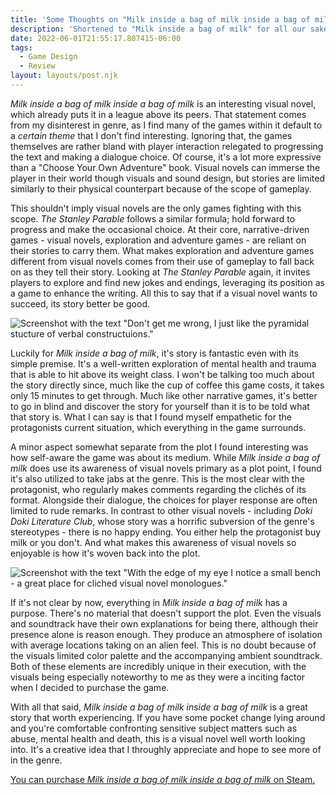```yaml
---
title: 'Some Thoughts on "Milk inside a bag of milk inside a bag of milk"'
description: 'Shortened to "Milk inside a bag of milk" for all our sakes.'
date: 2022-06-01T21:55:17.807415-06:00
tags:
  - Game Design
  - Review
layout: layouts/post.njk
---
```


*Milk inside a bag of milk inside a bag of milk* is an interesting visual novel, which already puts it in a league above its peers. That statement comes from my disinterest in genre, as I find many of the games within it default to a *certain theme* that I don't find interesting. Ignoring that, the games themselves are rather bland with player interaction relegated to progressing the text and making a dialogue choice. Of course, it's a lot more expressive than a "Choose Your Own Adventure" book. Visual novels can immerse the player in their world though visuals and sound design, but stories are limited similarly to their physical counterpart because of the scope of gameplay. 

This shouldn't imply visual novels are the only games fighting with this scope. *The Stanley Parable* follows a similar formula; hold forward to progress and make the occasional choice. At their core, narrative-driven games - visual novels, exploration and adventure games - are reliant on their stories to carry them. What makes exploration and adventure games different from visual novels comes from their use of gameplay to fall back on as they tell their story. Looking at *The Stanley Parable* again, it invites players to explore and find new jokes and endings, leveraging its position as a game to enhance the writing. All this to say that if a visual novel wants to succeed, its story better be good.

![Screenshot with the text "Don't get me wrong, I just like the pyramidal stucture of verbal constructuions."](/img/blog/review-milk-inside-a-bag-of-milk/review-milk-1.jpg)

Luckily for *Milk inside a bag of milk*, it's story is fantastic even with its simple premise. It's a well-written exploration of mental health and trauma that is able to hit above its weight class. I won't be talking too much about the story directly since, much like the cup of coffee this game costs, it takes only 15 minutes to get through. Much like other narrative games, it's better to go in blind and discover the story for yourself than it is to be told what that story is. What I can say is that I found myself empathetic for the protagonists current situation, which everything in the game surrounds.

A minor aspect somewhat separate from the plot I found interesting was how self-aware the game was about its medium. While *Milk inside a bag of milk* does use its awareness of visual novels primary as a plot point, I found it's also utilized to take jabs at the genre. This is the most clear with the protagonist, who regularly makes comments regarding the clichés of its format. Alongside their dialogue, the choices for player response are often limited to rude remarks. In contrast to other visual novels - including *Doki Doki Literature Club*, whose story was a horrific subversion of the genre's stereotypes - there is no happy ending. You either help the protagonist buy milk or you don't. And what makes this awareness of visual novels so enjoyable is how it's woven back into the plot.

![Screenshot with the text "With the edge of my eye I notice a small bench - a great place for cliched visual novel monologues."](/img/blog/review-milk-inside-a-bag-of-milk/review-milk-2.jpg)

If it's not clear by now, everything in *Milk inside a bag of milk* has a purpose. There's no material that doesn't support the plot. Even the visuals and soundtrack have their own explanations for being there, although their presence alone is reason enough. They produce an atmosphere of isolation with average locations taking on an alien feel. This is no doubt because of the visuals limited color palette and the accompanying ambient soundtrack. Both of these elements are incredibly unique in their execution, with the visuals being especially noteworthy to me as they were a inciting factor when I decided to purchase the game. 

With all that said, *Milk inside a bag of milk inside a bag of milk* is a great story that worth experiencing. If you have some pocket change lying around and you're comfortable confronting sensitive subject matters such as abuse, mental health and death, this is a visual novel well worth looking into. It's a creative idea that I throughly appreciate and hope to see more of in the genre.

[You can purchase *Milk inside a bag of milk inside a bag of milk* on Steam.](https://store.steampowered.com/app/1392820)